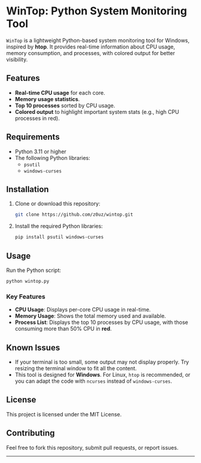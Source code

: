 # WinTop: Python System Monitoring Tool

`WinTop` is a lightweight Python-based system monitoring tool for Windows, inspired by **htop**. It provides real-time information about CPU usage, memory consumption, and processes, with colored output for better visibility.

## Features
- **Real-time CPU usage** for each core.
- **Memory usage statistics**.
- **Top 10 processes** sorted by CPU usage.
- **Colored output** to highlight important system stats (e.g., high CPU processes in red).

## Requirements
- Python 3.11 or higher
- The following Python libraries:
  - `psutil`
  - `windows-curses`

## Installation

1. Clone or download this repository:
   ```bash
   git clone https://github.com/z0uz/wintop.git
   ```

2. Install the required Python libraries:
   ```bash
   pip install psutil windows-curses
   ```

## Usage

Run the Python script:
```bash
python wintop.py
```

### Key Features
- **CPU Usage**: Displays per-core CPU usage in real-time.
- **Memory Usage**: Shows the total memory used and available.
- **Process List**: Displays the top 10 processes by CPU usage, with those consuming more than 50% CPU in **red**.

## Known Issues
- If your terminal is too small, some output may not display properly. Try resizing the terminal window to fit all the content.
- This tool is designed for **Windows**. For Linux, `htop` is recommended, or you can adapt the code with `ncurses` instead of `windows-curses`.

## License
This project is licensed under the MIT License.

## Contributing
Feel free to fork this repository, submit pull requests, or report issues.

---
